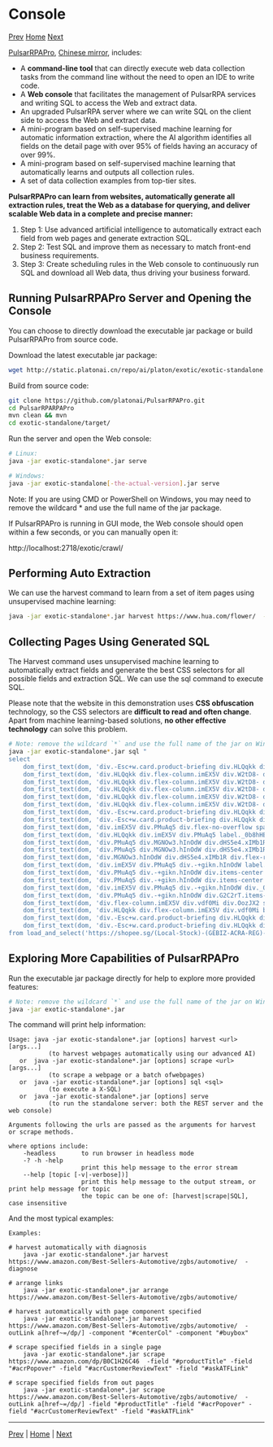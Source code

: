 Console
=

[Prev](15REST.md) [Home](1home.md) [Next](17top-practice.md)

[PulsarRPAPro](https://github.com/platonai/PulsarRPAPro), [Chinese mirror](https://gitee.com/platonai_galaxyeye/PulsarRPAPro), includes:

- A **command-line tool** that can directly execute web data collection tasks from the command line without the need to open an IDE to write code.
- A **Web console** that facilitates the management of PulsarRPA services and writing SQL to access the Web and extract data.
- An upgraded PulsarRPA server where we can write SQL on the client side to access the Web and extract data.
- A mini-program based on self-supervised machine learning for automatic information extraction, where the AI algorithm identifies all fields on the detail page with over 95% of fields having an accuracy of over 99%.
- A mini-program based on self-supervised machine learning that automatically learns and outputs all collection rules.
- A set of data collection examples from top-tier sites.

**PulsarRPAPro can learn from websites, automatically generate all extraction rules, treat the Web as a database for querying, and deliver scalable Web data in a complete and precise manner:**

1. Step 1: Use advanced artificial intelligence to automatically extract each field from web pages and generate extraction SQL.
2. Step 2: Test SQL and improve them as necessary to match front-end business requirements.
3. Step 3: Create scheduling rules in the Web console to continuously run SQL and download all Web data, thus driving your business forward.

## Running PulsarRPAPro Server and Opening the Console

You can choose to directly download the executable jar package or build PulsarRPAPro from source code.

Download the latest executable jar package:

```bash
wget http://static.platonai.cn/repo/ai/platon/exotic/exotic-standalone.jar
```

Build from source code:

```bash
git clone https://github.com/platonai/PulsarRPAPro.git
cd PulsarRPARPAPro
mvn clean && mvn
cd exotic-standalone/target/
```

Run the server and open the Web console:

```bash
# Linux:
java -jar exotic-standalone*.jar serve

# Windows:
java -jar exotic-standalone[-the-actual-version].jar serve
```

Note: If you are using CMD or PowerShell on Windows, you may need to remove the wildcard * and use the full name of the jar package.

If PulsarRPAPro is running in GUI mode, the Web console should open within a few seconds, or you can manually open it:

http://localhost:2718/exotic/crawl/

## Performing Auto Extraction

We can use the harvest command to learn from a set of item pages using unsupervised machine learning:

```bash
java -jar exotic-standalone*.jar harvest https://www.hua.com/flower/  -diagnose -refresh
```

## Collecting Pages Using Generated SQL

The Harvest command uses unsupervised machine learning to automatically extract fields and generate the best CSS selectors for all possible fields and extraction SQL. We can use the sql command to execute SQL.

Please note that the website in this demonstration uses **CSS obfuscation** technology, so the CSS selectors are **difficult to read and often change**. Apart from machine learning-based solutions, **no other effective technology** can solve this problem.

```bash
# Note: remove the wildcard `*` and use the full name of the jar on Windows
java -jar exotic-standalone*.jar sql "
select
    dom_first_text(dom, 'div.-Esc+w.card.product-briefing div.HLQqkk div.flex-column.imEX5V span') as T1C2,
    dom_first_text(dom, 'div.HLQqkk div.flex-column.imEX5V div.W2tD8- div.MrYJVA.Ga-lTj') as T1C3,
    dom_first_text(dom, 'div.HLQqkk div.flex-column.imEX5V div.W2tD8- div.MrYJVA') as T1C4,
    dom_first_text(dom, 'div.HLQqkk div.flex-column.imEX5V div.W2tD8- div.Wz7RdC') as T1C5,
    dom_first_text(dom, 'div.HLQqkk div.flex-column.imEX5V div.W2tD8- div._45NQT5') as T1C6,
    dom_first_text(dom, 'div.HLQqkk div.flex-column.imEX5V div.W2tD8- div.Cv8D6q') as T1C7,
    dom_first_text(dom, 'div.-Esc+w.card.product-briefing div.HLQqkk div.imEX5V div.pmmxKx') as T1C8,
    dom_first_text(dom, 'div.-Esc+w.card.product-briefing div.HLQqkk div.imEX5V div.mini-vouchers__label') as T1C9,
    dom_first_text(dom, 'div.imEX5V div.PMuAq5 div.flex-no-overflow span.voucher-promo-value.voucher-promo-value--absolute-value') as T1C10,
    dom_first_text(dom, 'div.HLQqkk div.imEX5V div.PMuAq5 label._0b8hHE') as T1C11,
    dom_first_text(dom, 'div.PMuAq5 div.MGNOw3.hInOdW div.dHS5e4.xIMb1R div.LgUWja') as T1C12,
    dom_first_text(dom, 'div.PMuAq5 div.MGNOw3.hInOdW div.dHS5e4.xIMb1R div.Nd79Ux') as T1C13,
    dom_first_text(dom, 'div.MGNOw3.hInOdW div.dHS5e4.xIMb1R div.flex-row div.NPdOlf') as T1C14,
    dom_first_text(dom, 'div.imEX5V div.PMuAq5 div.-+gikn.hInOdW label._0b8hHE') as T1C15,
    dom_first_text(dom, 'div.PMuAq5 div.-+gikn.hInOdW div.items-center button.product-variation') as T1C16,
    dom_first_text(dom, 'div.PMuAq5 div.-+gikn.hInOdW div.items-center button.product-variation') as T1C17,
    dom_first_text(dom, 'div.imEX5V div.PMuAq5 div.-+gikn.hInOdW div._0b8hHE') as T1C18,
    dom_first_text(dom, 'div.PMuAq5 div.-+gikn.hInOdW div.G2C2rT.items-center div') as T1C19,
    dom_first_text(dom, 'div.flex-column.imEX5V div.vdf0Mi div.OozJX2 span') as T1C20,
    dom_first_text(dom, 'div.HLQqkk div.flex-column.imEX5V div.vdf0Mi button.btn.btn-solid-primary.btn--l.GfiOwy') as T1C21,
    dom_first_text(dom, 'div.-Esc+w.card.product-briefing div.HLQqkk div.flex-column.imEX5V span.zevbuo') as T1C22,
    dom_first_text(dom, 'div.-Esc+w.card.product-briefing div.HLQqkk div.flex-column.imEX5V span') as T1C23
from load_and_select('https://shopee.sg/(Local-Stock)-(GEBIZ-ACRA-REG)-PLA-3D-Printer-Filament-Standard-Colours-Series-1.75mm-1kg-i.182524985.8326053759?sp_atk=3afa9679-22cb-4c30-a1db-9d271e15b7a2&xptdk=3afa9679-22cb-4c30-a1db-9d271e15b7a2',  'div.page-product');
```

## Exploring More Capabilities of PulsarRPAPro

Run the executable jar package directly for help to explore more provided features:

```bash
# Note: remove the wildcard `*` and use the full name of the jar on Windows
java -jar exotic-standalone*.jar
```

The command will print help information:

```text
Usage: java -jar exotic-standalone*.jar [options] harvest <url> [args...]
           (to harvest webpages automatically using our advanced AI)
   or  java -jar exotic-standalone*.jar [options] scrape <url> [args...]
           (to scrape a webpage or a batch ofwebpages)
   or  java -jar exotic-standalone*.jar [options] sql <sql>
           (to execute a X-SQL)
   or  java -jar exotic-standalone*.jar [options] serve
           (to run the standalone server: both the REST server and the web console)

Arguments following the urls are passed as the arguments for harvest or scrape methods.

where options include:
    -headless       to run browser in headless mode
    -? -h -help
                    print this help message to the error stream
    --help [topic [-v|-verbose])]
                    print this help message to the output stream, or print help message for topic
                    the topic can be one of: [harvest|scrape|SQL], case insensitive
```

And the most typical examples:

```
Examples:

# harvest automatically with diagnosis
    java -jar exotic-standalone*.jar harvest https://www.amazon.com/Best-Sellers-Automotive/zgbs/automotive/  -diagnose

# arrange links
    java -jar exotic-standalone*.jar arrange https://www.amazon.com/Best-Sellers-Automotive/zgbs/automotive/ 

# harvest automatically with page component specified
    java -jar exotic-standalone*.jar harvest https://www.amazon.com/Best-Sellers-Automotive/zgbs/automotive/  -outLink a[href~=/dp/] -component "#centerCol" -component "#buybox"

# scrape specified fields in a single page
    java -jar exotic-standalone*.jar scrape https://www.amazon.com/dp/B0C1H26C46  -field "#productTitle" -field "#acrPopover" -field "#acrCustomerReviewText" -field "#askATFLink"

# scrape specified fields from out pages
    java -jar exotic-standalone*.jar scrape https://www.amazon.com/Best-Sellers-Automotive/zgbs/automotive/  -outLink a[href~=/dp/] -field "#productTitle" -field "#acrPopover" -field "#acrCustomerReviewText" -field "#askATFLink"
```

------

[Prev](15REST.md) | [Home](1home.md) | [Next](17top-practice.md)

